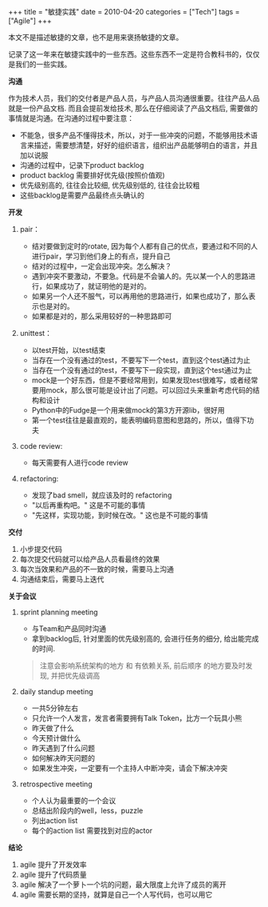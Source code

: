 +++
title = "敏捷实践"
date = 2010-04-20
categories = ["Tech"]
tags = ["Agile"]
+++

本文不是描述敏捷的文章，也不是用来褒扬敏捷的文章。

记录了这一年来在敏捷实践中的一些东西。这些东西不一定是符合教科书的，仅仅是我们的一些实践。

__沟通__
    
  作为技术人员，我们的交付者是产品人员，与产品人员沟通很重要。往往产品人品就是一份产品文档. 而且会提前发给技术, 那么在仔细阅读了产品文档后, 需要做的事情就是沟通。在沟通的过程中要注意：
   
 - 不能急，很多产品不懂得技术，所以，对于一些冲突的问题，不能够用技术语言来描述，需要想清楚，好好的组织语言，组织出产品能够明白的语言，并且加以说服
 - 沟通的过程中，记录下product backlog
 - product backlog 需要排好优先级(按照价值观)
 - 优先级别高的, 往往会比较细, 优先级别低的, 往往会比较粗
 - 这些backlog是需要产品最终点头确认的

__开发__

1. pair：
    - 结对要做到定时的rotate, 因为每个人都有自己的优点，要通过和不同的人进行pair，学习到他们身上的有点，提升自己
    - 结对的过程中，一定会出现冲突。怎么解决？
    - 遇到冲突不要激动，不要急。代码是不会骗人的。先以某一个人的思路进行，如果成功了，就证明他的是对的。
    - 如果另一个人还不服气，可以再用他的思路进行，如果也成功了，那么表示也是对的。
    - 如果都是对的，那么采用较好的一种思路即可

2. unittest：
    - 以test开始，以test结束
    - 当存在一个没有通过的test，不要写下一个test，直到这个test通过为止
    - 当存在一个没有通过的test，不要写下一段实现，直到这个test通过为止
    - mock是一个好东西，但是不要经常用到，如果发现test很难写，或者经常要用mock，那么很可能是设计出了问题。可以回过头来重新考虑代码的结构和设计
    - Python中的Fudge是一个用来做mock的第3方开源lib，很好用
    - 第一个test往往是最直观的，能表明编码意图和思路的，所以，值得下功夫

3. code review:
    - 每天需要有人进行code review

4. refactoring:
    - 发现了bad smell，就应该及时的 refactoring
    - "以后再重构吧。"  这是不可能的事情
    - "先这样，实现功能，到时候在改。"  这也是不可能的事情


__交付__

1. 小步提交代码
2. 每次提交代码就可以给产品人员看最终的效果
3. 每次当效果和产品的不一致的时候，需要马上沟通
4. 沟通结束后，需要马上迭代

__关于会议__

1. sprint planning meeting
    - 与Team和产品同时沟通
    - 拿到backlog后, 针对里面的优先级别高的, 会进行任务的细分, 给出能完成的时间. 
     >注意会影响系统架构的地方 和 有依赖关系, 前后顺序 的地方要及时发现, 并把优先级调高

2. daily standup meeting
    - 一共5分钟左右
    - 只允许一个人发言，发言者需要拥有Talk Token，比方一个玩具小熊
    - 昨天做了什么
    - 今天预计做什么
    - 昨天遇到了什么问题
    - 如何解决昨天问题的
    - 如果发生冲突，一定要有一个主持人中断冲突，请会下解决冲突

3. retrospective meeting
    - 个人认为最重要的一个会议
    - 总结出阶段内的well，less，puzzle
    - 列出action list
    - 每个的action list 需要找到对应的actor


__结论__

1. agile 提升了开发效率
2. agile 提升了代码质量
3. agile 解决了一个萝卜一个坑的问题，最大限度上允许了成员的离开
4. agile 需要长期的坚持，就算是自己一个人写代码，也可以用它
